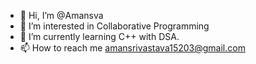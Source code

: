 - 👋 Hi, I’m @Amansva
- 👀 I’m interested in Collaborative Programming
- 🌱 I’m currently learning C++ with DSA.
- 📫 How to reach me amansrivastava15203@gmail.com


